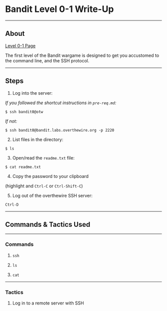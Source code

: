 # Bandit Level 0-1 Write-Up

---

## About 

[Level 0-1 Page](https://overthewire.org/wargames/bandit/bandit1.html)

The first level of the Bandit wargame is designed to get you accustomed
to the command line, and the SSH protocol.

---

## Steps

1. Log into the server:

*If you followed the shortcut instructions in `pre-req.md`:*

`$ ssh bandit0@otw`


*If not:*

`$ ssh bandit0@bandit.labs.overthewire.org -p 2220`


2. List files in the directory:

`$ ls`


3. Open/read the `readme.txt` file:

`$ cat readme.txt`


4. Copy the password to your clipboard

(highlight and `Ctrl-C` or `Ctrl-Shift-C`)


5. Log out of the overthewire SSH server:

`Ctrl-D`

---

## Commands & Tactics Used

---

### Commands

1. `ssh`

2. `ls`

3. `cat`

---

### Tactics

1. Log in to a remote server with SSH
